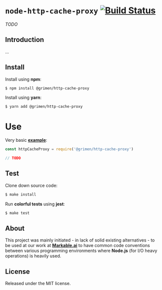 
# `node-http-cache-proxy` [![Build Status](https://travis-ci.com/grimen/node-http-cache-proxy.svg?token=sspjPRWbecBSpceU8Jyn&branch=master)](https://travis-ci.com/grimen/node-http-cache-proxy)

*TODO*


## Introduction

...


## Install

Install using **npm**:

```bash
$ npm install @grimen/http-cache-proxy
```

Install using **yarn**:

```bash
$ yarn add @grimen/http-cache-proxy
```


# Use

Very basic **[example](https://github.com/grimen/node-http-cache-proxy/tree/master/examples/basic.js)**:

```javascript
const httpCacheProxy = require('@grimen/http-cache-proxy')

// TODO
```


## Test

Clone down source code:

```sh
$ make install
```

Run **colorful tests** using **jest**:

```sh
$ make test
```


## About

This project was mainly initiated - in lack of solid existing alternatives - to be used at our work at **[Markable.ai](https://markable.ai)** to have common code conventions between various programming environments where **Node.js** (for I/O heavy operations) is heavily used.


## License

Released under the MIT license.
